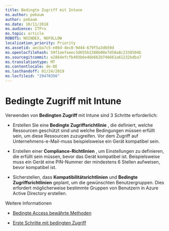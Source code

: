 ```yaml
---
title: Bedingte Zugriff mit Intune
ms.author: pebaum
author: pebaum
ms.date: 10/11/2018
ms.audience: ITPro
ms.topic: article
ROBOTS: NOINDEX, NOFOLLOW
localization_priority: Priority
ms.assetid: aecba7c5-e86d-4ec8-9d44-679f5a3d659d
ms.openlocfilehash: 59f1aefaeec3d655b2388b00e7d58a8c2338504b
ms.sourcegitcommit: e2864efcfb493b6e46b662b746661a61232bdba7
ms.translationtype: MT
ms.contentlocale: de-DE
ms.lasthandoff: 01/24/2019
ms.locfileid: "29470356"
---
```

# <a name="conditional-access-with-intune"></a>Bedingte Zugriff mit Intune

Verwenden von **Bedingten Zugriff** mit Intune sind 3 Schritte erforderlich: 
  
- Erstellen Sie eine **Bedingte Zugriffsrichtlinie** , die definiert, welche Ressourcen geschützt sind und welche Bedingungen müssen erfüllt sein, um diese Ressourcen zuzugreifen. Vor dem Zugriff auf Unternehmens-e-Mail-muss beispielsweise ein Gerät kompatibel sein. 
    
- Erstellen einer **Compliance-Richtlinien** , um Einstellungen zu definieren, die erfüllt sein müssen, bevor das Gerät kompatibel ist. Beispielsweise muss ein Gerät eine PIN-Nummer der mindestens 6 Stellen aufweisen, bevor kompatibel ist. 
    
- Sicherstellen, dass **Kompatibilitätsrichtlinien** und **Bedingte Zugriffsrichtlinien** geplant, um die gewünschten Benutzergruppen. Dies erfordert möglicherweise bestimmte Gruppen von Benutzern in Azure Active Directory erstellen. 
    
Weitere Informationen
  
- [Bedingte Access bewährte Methoden](https://docs.microsoft.com/en-us/azure/active-directory/conditional-access/best-practices)
    
- [Erste Schritte mit bedingten Zugriff](https://docs.microsoft.com/en-us/azure/active-directory/active-directory-conditional-access-azure-portal-get-started)
    

